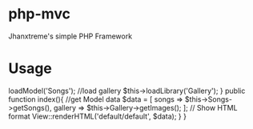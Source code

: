 php-mvc
=======

Jhanxtreme's simple PHP Framework

Usage
=====





<?php

 
class HomeController extends BaseController{

	function __construct(){
		//load songs
		$this->loadModel('Songs');
		//load gallery
		$this->loadLibrary('Gallery');
	}

	public function index(){

		//get Model data
		$data = [
			songs 	=> $this->Songs->getSongs(),
			gallery	=> $this->Gallery->getImages();
		];

		// Show HTML format
		View::renderHTML('default/default', $data);
	}

}
